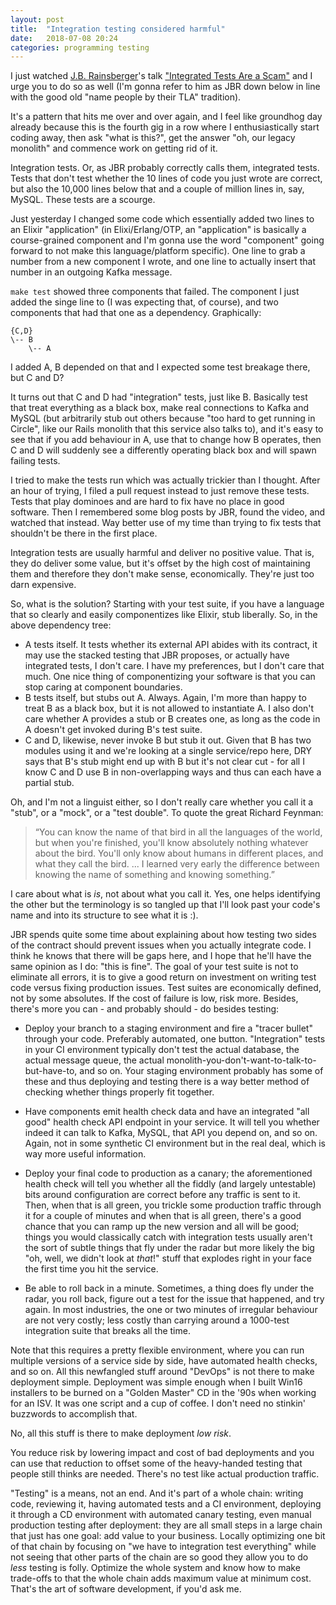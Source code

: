 ```yaml
---
layout: post
title:  "Integration testing considered harmful"
date:   2018-07-08 20:24
categories: programming testing
---
```

I just watched [J.B. Rainsberger](https://www.jbrains.ca/)'s talk
["Integrated Tests Are a Scam"](https://vimeo.com/80533536) and I urge you to do so as well (I'm
gonna refer to him as JBR down below in line with the good old "name people by their TLA" tradition).

It's a pattern that hits me over and over again, and I feel like groundhog day already
because this is the fourth gig in a row where I enthusiastically start coding away, then
ask "what is this?", get the answer "oh, our legacy monolith" and commence work on getting
rid of it.

Integration tests. Or, as JBR probably correctly calls them, integrated tests. Tests that
don't test whether the 10 lines of code you just wrote are correct, but also the 10,000 lines
below that and a couple of million lines in, say, MySQL. These tests are a scourge.

Just yesterday I changed some code which essentially added two lines to an Elixir "application" (in
Elixi/Erlang/OTP, an "application" is basically a course-grained component and I'm gonna use the
word "component" going forward to not make this language/platform specific). One line to grab
a number from a new component I wrote, and one line to actually insert that number in an outgoing
Kafka message.

`make test` showed three components that failed. The component I just added the singe line to (I was expecting
that, of course), and two components that had that one as a dependency. Graphically:

```
{C,D}
\-- B
    \-- A
```

I added A, B depended on that and I expected some test breakage there, but C and D?

It turns out that C and D had "integration" tests, just like B. Basically test that treat everything as
a black box, make real connections to Kafka and MySQL (but arbitrarily stub out others because "too hard
to get running in Circle", like our Rails monolith that this service also talks to), and it's easy to see
that if you add behaviour in A, use that to change how B operates, then C and D will suddenly see a differently
operating black box and will spawn failing tests.

I tried to make the tests run which was actually trickier than I thought. After an hour of trying, I filed a
pull request instead to just remove these tests. Tests that play dominoes and are hard to fix have no place
in good software. Then I remembered some blog posts by JBR, found the video, and watched that instead. Way
better use of my time than trying to fix tests that shouldn't be there in the first place.

Integration tests are usually harmful and deliver no positive value. That is, they do deliver some value, but
it's offset by the high cost of maintaining them and therefore they don't make sense, economically. They're just
too darn expensive.

So, what is the solution? Starting with your test suite, if you have a language that so clearly and
easily componentizes like Elixir, stub liberally. So, in the above dependency tree:

* A tests itself. It tests whether its external API abides with its contract, it may use the stacked testing
  that JBR proposes, or actually have integrated tests, I don't care. I have my preferences, but I don't
  care that much. One nice thing of componentizing your software is that you can stop caring at component
  boundaries.
* B tests itself, but stubs out A. Always. Again, I'm more than happy to treat B as a black box, but it is
  not allowed to instantiate A. I also don't care whether A provides a stub or B creates one, as long as
  the code in A doesn't get invoked during B's test suite.
* C and D, likewise, never invoke B but stub it out. Given that B has two modules using it and we're looking
  at a single service/repo here, DRY says that B's stub might end up with B but it's not clear cut - for all
  I know C and D use B in non-overlapping ways and thus can each have a partial stub.

Oh, and I'm not a linguist either, so I don't really care whether you call it a "stub", or a "mock", or a
"test double". To quote the great Richard Feynman:

> “You can know the name of that bird in all the languages of the world, but when you're finished, you'll know
> absolutely nothing whatever about the bird. You'll only know about humans in different places, and what they
> call the bird. ... I learned very early the difference between knowing the name of something and knowing something.”

I care about what is _is_, not about what you call it. Yes, one helps identifying the other but the terminology
is so tangled up that I'll look past your code's name and into its structure to see what it is :).

JBR spends quite some time about explaining about how testing two sides of the contract should prevent issues
when you actually integrate code. I think he knows that there will be gaps here, and I hope that he'll have the
same opinion as I do: "this is fine". The goal of your test suite is not to eliminate all errors, it is to
give a good return on investment on writing test code versus fixing production issues. Test suites are economically
defined, not by some absolutes. If the cost of failure is low, risk more. Besides, there's more you can - and
probably should - do besides testing:

* Deploy your branch to a staging environment and fire a "tracer bullet" through your code. Preferably automated, one
  button. "Integration" tests in your CI environment typically don't test the actual database, the actual message queue,
  the actual monolith-you-don't-want-to-talk-to-but-have-to, and so on. Your staging environment probably has some of these
  and thus deploying and testing there is a way better method of checking whether things properly fit together.

* Have components emit health check data and have an integrated "all good" health check API endpoint in your service. It
  will tell you whether indeed it can talk to Kafka, MySQL, that API you depend on, and so on. Again, not in some
  synthetic CI environment but in the real deal, which is way more useful information.

* Deploy your final code to production as a canary; the aforementioned health check will tell you whether all the
  fiddly (and largely untestable) bits around configuration are correct before any traffic is sent to it. Then, when
  that is all green, you trickle some production traffic through it for a couple of minutes and when that is all green,
  there's a good chance that you can ramp up the new version and all will be good; things you would classically catch
  with integration tests usually aren't the sort of subtle things that fly under the radar but more likely the big
  "oh, well, we didn't look at _that_!" stuff that explodes right in your face the first time you hit the service.

* Be able to roll back in a minute. Sometimes, a thing does fly under the radar, you roll back, figure out a test for
  the issue that happened, and try again. In most industries, the one or two minutes of irregular behaviour are not
  very costly; less costly than carrying around a 1000-test integration suite that breaks all the time.

Note that this requires a pretty flexible environment, where you can run multiple versions of a service side by side,
have automated health checks, and so on. All this newfangled stuff around "DevOps" is not there to make deployment
simple. Deployment was simple enough when I built Win16 installers to be burned on a "Golden Master" CD in the '90s
when working for an ISV. It was one script and a cup of coffee. I don't need no stinkin' buzzwords to accomplish that.

No, all this stuff is there to make deployment _low risk_.

You reduce risk by lowering impact and cost of bad deployments and you can use that reduction to offset some of the
heavy-handed testing that people still thinks are needed. There's no test like actual production traffic.

"Testing" is a means, not an end. And it's part of a whole chain: writing code, reviewing it, having automated tests and a CI
environment, deploying it through a CD environment with automated canary testing, even manual production testing after
deployment: they are all small steps in a large chain that just has one goal: add value to your business. Locally optimizing
one bit of that chain by focusing on "we have to integration test everything" while not seeing that other parts of the
chain are so good they allow you to do _less_ testing is folly. Optimize the whole system and know how to make trade-offs
to that the whole chain adds maximum value at minimum cost. That's the art of software development, if you'd ask me.

